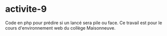 # activite-9
Code en php pour prédire si un lancé sera pile ou face.
Ce travail est pour le cours d'environnement web du collège Maisonneuve.
